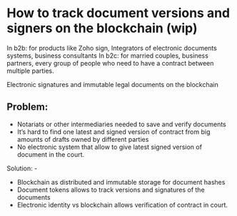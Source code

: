 # How to track document versions and signers on the blockchain \(wip\)

In b2b: for products like Zoho sign, Integrators of electronic documents systems, business consultants In b2c: for married couples, business partners, every group of people who need to have a contract between multiple parties.

Electronic signatures and immutable legal documents on the blockchain

Problem:  
-

* Notariats or other intermediaries needed to save and verify documents 
* It’s hard to find one latest and signed version of contract from big amounts of drafts owned by different parties
* No electronic system that allow to give latest signed version of document in the court. 

Solution: -

* Blockchain as distributed and immutable storage for document hashes
* Document tokens allows to track versions and signatures of the documents
* Electronic identity vs blockchain allows verification of contract in court. 

